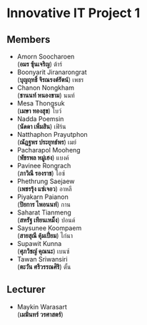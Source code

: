 # Innovative IT Project 1

## Members
+ Amorn Soocharoen <br>(**อมร ซุ้นเจริญ**) ต้าร์
+ Boonyarit Jiranarongrat <br>(**บุญฤทธิ์ จิรณรงต์รัตน์**) เพชร
+ Chanon Nongkham <br>(**ชานนท์ หนองขาม**) นนท์
+ Mesa Thongsuk <br>(**เมษา ทองสุข**) โบว์
+ Nadda Poemsin <br>(**นัดดา เพิ่มสิน**) เฟิร์น
+ Natthaphon Prayutphon <br>(**ณัฎฐพร ประยุทธ์พร**) เมย์
+ Pacharapol Mooheng <br>(**พัชรพล หมู่เฮง**) แบงค์
+ Pavinee Rongrach <br>(**ภาวิณี รองราช**) ไอซ์
+ Phethrung Saejaew <br>(**เพชรรุ้ง แซ่เจอว**) อาหลี
+ Piyakarn Paianon <br>(**ปิยการ ไพอนนท์**) กาน
+ Saharat Tianmeng <br>(**สหรัฐ เทียนเหม็ง**) ปอนด์
+ Saysunee Koompaem <br>(**สายสุณี คุ้มเปี่ยม**) ไก่นา
+ Supawit Kunna <br>(**ศุภวิชญ์ คุณนะ**) เบนซ์
+ Tawan Sriwansiri <br>(**ตะวัน ศรีวรรณศิริ**) ตั้น

## Lecturer
+ Maykin Warasart <br>(**เมฆินทร์ วรศาสตร์**)